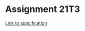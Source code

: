 # Assignment 21T3

[Link to specification](https://github.com/kenkins/unsw3/blob/master/assignment-specification.pdf)
